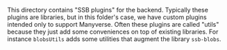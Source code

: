 This directory contains "SSB plugins" for the backend. Typically these plugins are libraries, but in this folder's case, we have custom plugins intended only to support Manyverse. Often these plugins are called "utils" because they just add some conveniences on top of existing libraries. For instance `blobsUtils` adds some utilities that augment the library `ssb-blobs`.
